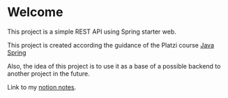 # Welcome
This project is a simple REST API using Spring starter web.

This project is created according the guidance of the Platzi course [Java Spring](https://platzi.com/cursos/java-spring)

Also, the idea of this project is to use it as a base of a possible backend to another project in the future.

Link to my [notion notes](https://www.notion.so/Spring-1d60d02c40668035b1aeea52f10ca9b9?pvs=4).